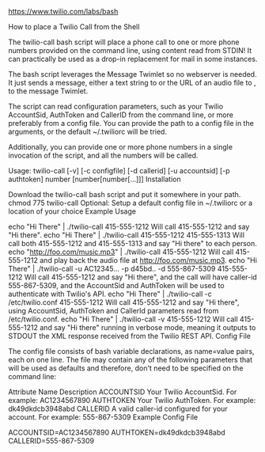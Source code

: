https://www.twilio.com/labs/bash

How to place a Twilio Call from the Shell

The twilio-call bash script will place a phone call to one or more phone numbers provided on the command line, using content read from STDIN! It can practically be used as a drop-in replacement for mail in some instances.

The bash script leverages the Message Twimlet so no webserver is needed. It just sends a message, either a text string to <Say> or the URL of an audio file to <Play>, to the message Twimlet.

The script can read configuration parameters, such as your Twilio AccountSid, AuthToken and CallerID from the command line, or more preferably from a config file. You can provide the path to a config file in the arguments, or the default ~/.twiliorc will be tried.

Additionally, you can provide one or more phone numbers in a single invocation of the script, and all the numbers will be called.

Usage: twilio-call [-v] [-c configfile] [-d callerid] [-u accountsid] [-p authtoken] number [number[number[...]]]
Installation

Download the twilio-call bash script and put it somewhere in your path.
chmod 775 twilio-call
Optional: Setup a default config file in ~/.twiliorc or a location of your choice
Example Usage

echo "Hi There" | ./twilio-call 415-555-1212
Will call 415-555-1212 and say "Hi there".
echo "Hi There" | ./twilio-call 415-555-1212 415-555-1313
Will call both 415-555-1212 and 415-555-1313 and say "Hi there" to each person.
echo "http://foo.com/music.mp3" | ./twilio-call 415-555-1212
Will call 415-555-1212 and play back the audio file at http://foo.com/music.mp3.
echo "Hi There" | ./twilio-call -u AC12345... -p d45bd.. -d 555-867-5309 415-555-1212
Will call 415-555-1212 and say "Hi there", and the call will have caller-id 555-867-5309, and the AccountSid and AuthToken will be used to authenticate with Twilio's API.
echo "Hi There" | ./twilio-call -c /etc/twilio.conf 415-555-1212
Will call 415-555-1212 and say "Hi there", using AccountSid, AuthToken and CallerId parameters read from /etc/twilio.conf.
echo "Hi There" | ./twilio-call -v 415-555-1212
Will call 415-555-1212 and say "Hi there" running in verbose mode, meaning it outputs to STDOUT the XML response received from the Twilio REST API.
Config File

The config file consists of bash variable declarations, as name=value pairs, each on one line. The file may contain any of the following parameters that will be used as defaults and therefore, don't need to be specified on the command line:

Attribute Name	Description
ACCOUNTSID	Your Twilio AccountSid. For example: AC1234567890
AUTHTOKEN	Your Twilio AuthToken. For example: dk49dkdcb3948abd
CALLERID	A valid caller-id configured for your account. For example: 555-867-5309
Example Config File

ACCOUNTSID=AC1234567890
AUTHTOKEN=dk49dkdcb3948abd
CALLERID=555-867-5309

